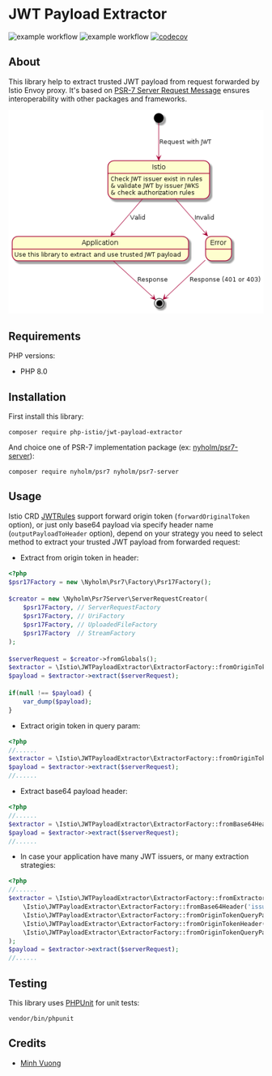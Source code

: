 # JWT Payload Extractor

![example workflow](https://github.com/php-istio/jwt-payload-extractor/actions/workflows/unit-tests.yml/badge.svg)
![example workflow](https://github.com/php-istio/jwt-payload-extractor/actions/workflows/coding-standards.yml/badge.svg)
[![codecov](https://codecov.io/gh/php-istio/jwt-payload-extractor/branch/main/graph/badge.svg?token=I2ZACWOYHM)](https://codecov.io/gh/php-istio/jwt-payload-extractor)

## About

This library help to extract trusted JWT payload from request forwarded by Istio Envoy proxy. It's based
on [PSR-7 Server Request Message](https://www.php-fig.org/psr/psr-7/) ensures interoperability with other packages and
frameworks.

![UML](assets/request.png)

## Requirements

PHP versions:

+ PHP 8.0

## Installation

First install this library:

```shell
composer require php-istio/jwt-payload-extractor
```

And choice one of PSR-7 implementation package (ex: [nyholm/psr7-server](https://github.com/Nyholm/psr7-server/)):

```shell
composer require nyholm/psr7 nyholm/psr7-server
```

## Usage

Istio CRD [JWTRules](https://istio.io/latest/docs/reference/config/security/jwt/#JWTRule) support forward origin
token (`forwardOriginalToken` option), or just only base64 payload via specify header name
(`outputPayloadToHeader` option), depend on your strategy you need to select method to extract your trusted JWT payload from forwarded request:

+ Extract from origin token in header:

```php
<?php
$psr17Factory = new \Nyholm\Psr7\Factory\Psr17Factory();

$creator = new \Nyholm\Psr7Server\ServerRequestCreator(
    $psr17Factory, // ServerRequestFactory
    $psr17Factory, // UriFactory
    $psr17Factory, // UploadedFileFactory
    $psr17Factory  // StreamFactory
);

$serverRequest = $creator->fromGlobals();
$extractor = \Istio\JWTPayloadExtractor\ExtractorFactory::fromOriginTokenHeader('issuer.example', 'authorization');
$payload = $extractor->extract($serverRequest);

if(null !== $payload) {
    var_dump($payload);
}
```

+ Extract origin token in query param:

```php
<?php
//......
$extractor = \Istio\JWTPayloadExtractor\ExtractorFactory::fromOriginTokenQueryParam('issuer.example', 'token');
$payload = $extractor->extract($serverRequest);
//......
```

+ Extract base64 payload header:

```php
<?php
//......
$extractor = \Istio\JWTPayloadExtractor\ExtractorFactory::fromBase64Header('issuer.example', 'x-istio-jwt-payload');
$payload = $extractor->extract($serverRequest);
//......
```

+ In case your application have many JWT issuers, or many extraction strategies:

```php
<?php
//......
$extractor = \Istio\JWTPayloadExtractor\ExtractorFactory::fromExtractors(
    \Istio\JWTPayloadExtractor\ExtractorFactory::fromBase64Header('issuer1.example', 'x-istio-jwt-payload'),
    \Istio\JWTPayloadExtractor\ExtractorFactory::fromOriginTokenQueryParam('issuer1.example', 'token'),
    \Istio\JWTPayloadExtractor\ExtractorFactory::fromOriginTokenHeader('issuer2.example', 'authorization'),
    \Istio\JWTPayloadExtractor\ExtractorFactory::fromOriginTokenQueryParam('issuer3.example', 'token'),
);
$payload = $extractor->extract($serverRequest);
//......
```

## Testing

This library uses [PHPUnit](https://phpunit.de) for unit tests:

```shell
vendor/bin/phpunit
```

## Credits

+ [Minh Vuong](https://github.com/vuongxuongminh)